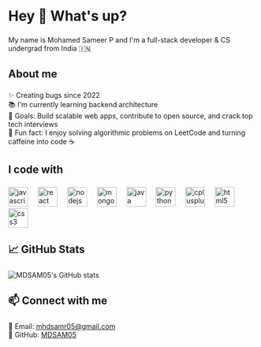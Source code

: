 <h1 align="left">Hey 👋 What's up?</h1>

###

<p align="left">My name is Mohamed Sameer P and I'm a full-stack developer & CS undergrad from India 🇮🇳</p>

###

<h2 align="left">About me</h2>

###

<p align="left">
✨ Creating bugs since 2022<br>
📚 I'm currently learning backend architecture<br>
🎯 Goals: Build scalable web apps, contribute to open source, and crack top tech interviews<br>
🎲 Fun fact: I enjoy solving algorithmic problems on LeetCode and turning caffeine into code ☕
</p>

###

<h2 align="left">I code with</h2>

###

<div align="left">
  <img src="https://cdn.jsdelivr.net/gh/devicons/devicon/icons/javascript/javascript-original.svg" height="40" alt="javascript logo" />
  <img width="12" />
  <img src="https://cdn.jsdelivr.net/gh/devicons/devicon/icons/react/react-original.svg" height="40" alt="react logo" />
  <img width="12" />
  <img src="https://cdn.jsdelivr.net/gh/devicons/devicon/icons/nodejs/nodejs-original.svg" height="40" alt="nodejs logo" />
  <img width="12" />
  <img src="https://cdn.jsdelivr.net/gh/devicons/devicon/icons/mongodb/mongodb-original.svg" height="40" alt="mongodb logo" />
  <img width="12" />
  <img src="https://cdn.jsdelivr.net/gh/devicons/devicon/icons/java/java-original.svg" height="40" alt="java logo" />
  <img width="12" />
  <img src="https://cdn.jsdelivr.net/gh/devicons/devicon/icons/python/python-original.svg" height="40" alt="python logo" />
  <img width="12" />
  <img src="https://cdn.jsdelivr.net/gh/devicons/devicon/icons/cplusplus/cplusplus-original.svg" height="40" alt="cplusplus logo" />
  <img width="12" />
  <img src="https://cdn.jsdelivr.net/gh/devicons/devicon/icons/html5/html5-original.svg" height="40" alt="html5 logo" />
  <img width="12" />
  <img src="https://cdn.jsdelivr.net/gh/devicons/devicon/icons/css3/css3-original.svg" height="40" alt="css3 logo" />
</div>

###

<h2 align="left">📈 GitHub Stats</h2>

###

<p align="left">
  <img src="https://github-readme-stats.vercel.app/api?username=MDSAM05&show_icons=true&theme=radical" alt="MDSAM05's GitHub stats" />
</p>

###

<h2 align="left">📫 Connect with me</h2>

###

<p align="left">
  📧 Email: <a href="mailto:mhdsamr05@gmail.com">mhdsamr05@gmail.com</a><br>
  🔗 GitHub: <a href="https://github.com/MDSAM05">MDSAM05</a>
</p>


